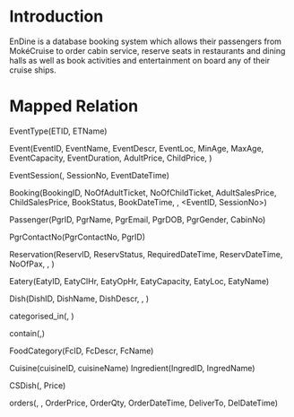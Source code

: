 # Introduction
EnDine is a database booking system which allows their passengers from MokéCruise to order cabin service, reserve seats in restaurants and dining halls as well as book activities and entertainment on board any of their cruise ships.

# Mapped Relation
EventType(ETID, ETName)

Event(EventID, EventName, EventDescr, EventLoc, MinAge, MaxAge, EventCapacity, EventDuration, AdultPrice,  ChildPrice, <ETID>)

EventSession(<EventID>, SessionNo, EventDateTime)

Booking(BookingID, NoOfAdultTicket, NoOfChildTicket, AdultSalesPrice, ChildSalesPrice, BookStatus, BookDateTime, <PgrID>, <EventID, SessionNo>)

Passenger(PgrID, PgrName, PgrEmail, PgrDOB, PgrGender, CabinNo)

PgrContactNo(PgrContactNo, PgrID)

Reservation(ReservID, ReservStatus, RequiredDateTime, ReservDateTime, NoOfPax, <PgrID>, <EatyID>)

Eatery(EatyID, EatyClHr, EatyOpHr, EatyCapacity, EatyLoc, EatyName)

Dish(DishID, DishName, DishDescr, <cuisineID>, <EatyID>)

categorised_in(<DishID>, <FcID>)

contain(<DishID>,<IngredID>)

FoodCategory(FcID, FcDescr, FcName)

Cuisine(cuisineID, cuisineName)
Ingredient(IngredID, IngredName)

CSDish(<DishID>, Price)

orders(<DishID>, <PgrID>, OrderPrice, OrderQty, OrderDateTime, DeliverTo, DelDateTime)
